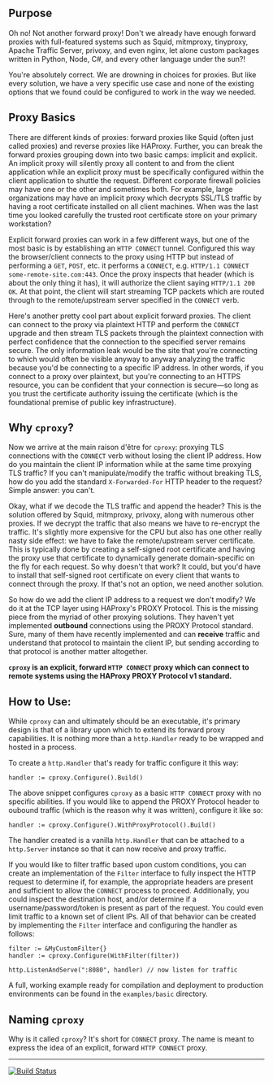 Purpose
-----------------------

Oh no! Not another forward proxy! Don't we already have enough forward proxies with full-featured systems such as Squid, mitmproxy, tinyproxy, Apache Traffic Server, privoxy, and even nginx, let alone custom packages written in Python, Node, C#, and every other language under the sun?!

You're absolutely correct. We are drowning in choices for proxies. But like every solution, we have a very specific use case and none of the existing options that we found could be configured to work in the way we needed.

Proxy Basics
-----------------------
There are different kinds of proxies: forward proxies like Squid (often just called proxies) and reverse proxies like HAProxy. Further, you can break the forward proxies grouping down into two basic camps: implicit and explicit. An implicit proxy will silently proxy all content to and from the client application while an explicit proxy must be specifically configured within the client application to shuttle the request. Different corporate firewall policies may have one or the other and sometimes both. For example, large organizations may have an implicit proxy which decrypts SSL/TLS traffic by having a root certificate installed on all client machines. When was the last time you looked carefully the trusted root certificate store on your primary workstation?

Explicit forward proxies can work in a few different ways, but one of the most basic is by establishing an `HTTP CONNECT` tunnel. Configured this way the browser/client connects to the proxy using HTTP but instead of performing a `GET`, `POST`, etc. it performs a `CONNECT`, e.g. `HTTP/1.1 CONNECT some-remote-site.com:443`. Once the proxy inspects that header (which is about the only thing it has), it will authorize the client saying `HTTP/1.1 200 OK`. At that point, the client will start streaming TCP packets which are routed through to the remote/upstream server specified in the `CONNECT` verb.

Here's another pretty cool part about explicit forward proxies. The client can connect to the proxy via plaintext HTTP and perform the `CONNECT` upgrade and then stream TLS packets through the plaintext connection with perfect confidence that the connection to the specified server remains secure. The only information leak would be the site that you're connecting to which would often be visible anyway to anyway analyzing the traffic because you'd be connecting to a specific IP address. In other words, if you connect to a proxy over plaintext, but you're connecting to an HTTPS resource, you can be confident that your connection is secure—so long as you trust the certificate authority issuing the certificate (which is the foundational premise of public key infrastructure).

Why `cproxy`?
-------------------------

Now we arrive at the main raison d'être for `cproxy`: proxying TLS connections with the `CONNECT` verb without losing the client IP address. How do you maintain the client IP information while at the same time proxying TLS traffic? If you can't manipulate/modify the traffic without breaking TLS, how do you add the standard `X-Forwarded-For` HTTP header to the request? Simple answer: you can't.

Okay, what if we decode the TLS traffic and append the header? This is the solution offered by Squid, mitmproxy, privoxy, along with numerous other proxies. If we decrypt the traffic that also means we have to re-encrypt the traffic. It's slightly more expensive for the CPU but also has one other really nasty side effect: we have to fake the remote/upstream server certificate. This is typically done by creating a self-signed root certificate and having the proxy use that certificate to dynamically generate domain-specific on the fly for each request. So why doesn't that work? It could, but you'd have to install that self-signed root certificate on every client that wants to connect through the proxy. If that's not an option, we need another solution.

So how do we add the client IP address to a request we don't modify? We do it at the TCP layer using HAProxy's PROXY Protocol. This is the missing piece from the myriad of other proxying solutions. They haven't yet implemented **outbound** connections using the PROXY Protocol standard. Sure, many of them have recently implemented and can **receive** traffic and understand that protocol to maintain the client IP, but sending according to that protocol is another matter altogether.

**`cproxy` is an explicit, forward `HTTP CONNECT` proxy which can connect to remote systems using the HAProxy PROXY Protocol v1 standard.**

How to Use:
---------------------
While `cproxy` can and ultimately should be an executable, it's primary design is that of a library upon which to extend its forward proxy capabilities. It is nothing more than a `http.Handler` ready to be wrapped and hosted in a process.

To create a `http.Handler` that's ready for traffic configure it this way:
```
handler := cproxy.Configure().Build()
```

The above snippet configures `cproxy` as a basic `HTTP CONNECT` proxy with no specific abilities. If you would like to append the PROXY Protocol header to oubound traffic (which is the reason why it was written), configure it like so:
```
handler := cproxy.Configure().WithProxyProtocol().Build()
```

The handler created is a vanilla `http.Handler` that can be attached to a `http.Server` instance so that it can now receive and proxy traffic.

If you would like to filter traffic based upon custom conditions, you can create an implementation of the `Filter` interface to fully inspect the HTTP request to determine if, for example, the appropriate headers are present and sufficient to allow the `CONNECT` process to proceed. Additionally, you could inspect the destination host, and/or determine if a username/password/token is present as part of the request. You could even limit traffic to a known set of client IPs. All of that behavior can be created by implementing the `Filter` interface and configuring the handler as follows:
```
filter := &MyCustomFilter{}
handler := cproxy.Configure(WithFilter(filter))

http.ListenAndServe(":8080", handler) // now listen for traffic
```

A full, working example ready for compilation and deployment to production environments can be found in the `examples/basic` directory.


Naming `cproxy`
----------------
Why is it called `cproxy`? It's short for `CONNECT` proxy. The name is meant to express the idea of an explicit, forward `HTTP CONNECT` proxy.


----------------
[![Build Status](https://travis-ci.org/smartystreets/cproxy.svg?branch=master)](https://travis-ci.org/smartystreets/cproxy)

